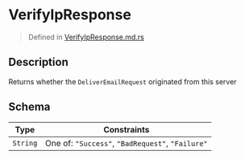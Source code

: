 # VerifyIpResponse
> Defined in [VerifyIpResponse.md.rs](../../../../../interface/src/interface/routes/foreign/verify_ip)

## Description
Returns whether the `DeliverEmailRequest` originated from this server

## Schema

| Type | Constraints |
| --- | --- |
| `String` | One of: `"Success"`, `"BadRequest"`, `"Failure"` |

